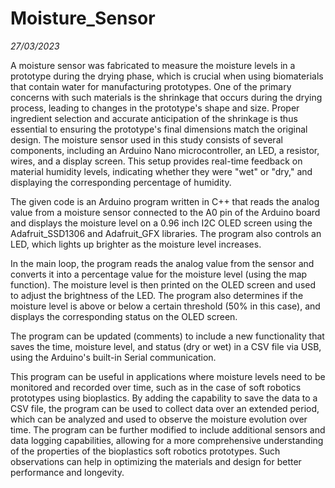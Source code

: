 # Moisture_Sensor
*27/03/2023*

A moisture sensor was fabricated to measure the moisture levels in a prototype during the drying phase, which is crucial when using biomaterials that contain water for manufacturing prototypes. One of the primary concerns with such materials is the shrinkage that occurs during the drying process, leading to changes in the prototype's shape and size. Proper ingredient selection and accurate anticipation of the shrinkage is thus essential to ensuring the prototype's final dimensions match the original design. The moisture sensor used in this study consists of several components, including an Arduino Nano microcontroller, an LED, a resistor, wires, and a display screen. This setup provides real-time feedback on material humidity levels, indicating whether they were "wet" or "dry," and displaying the corresponding percentage of humidity.

The given code is an Arduino program written in C++ that reads the analog value from a moisture sensor connected to the A0 pin of the Arduino board and displays the moisture level on a 0.96 inch I2C OLED screen using the Adafruit_SSD1306 and Adafruit_GFX libraries. The program also controls an LED, which lights up brighter as the moisture level increases.

In the main loop, the program reads the analog value from the sensor and converts it into a percentage value for the moisture level (using the map function). The moisture level is then printed on the OLED screen and used to adjust the brightness of the LED. The program also determines if the moisture level is above or below a certain threshold (50\% in this case), and displays the corresponding status on the OLED screen.


The program can be updated (comments) to include a new functionality that saves the time, moisture level, and status (dry or wet) in a CSV file via USB, using the Arduino's built-in Serial communication.

This program can be useful in applications where moisture levels need to be monitored and recorded over time, such as in the case of  soft robotics prototypes using bioplastics. By adding the capability to save the data to a CSV file, the program can be used to collect data over an extended period, which can be analyzed and used to observe the moisture evolution over time. The program can be further modified to include additional sensors and data logging capabilities, allowing for a more comprehensive understanding of the properties of the bioplastics soft robotics prototypes. Such observations can help in optimizing the materials and design for better performance and longevity.
